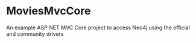 # MoviesMvcCore
An example ASP NET MVC Core project to access Neo4j using the official and community drivers
